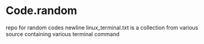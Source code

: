 # Code.random

repo for random codes newline
linux_terminal.txt is a collection from various source containing various terminal command 
